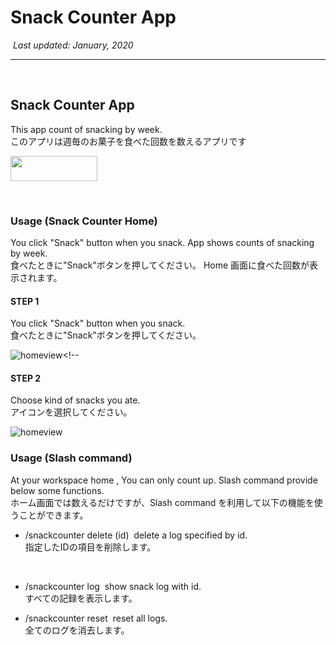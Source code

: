 # Snack Counter App

​
_Last updated: January, 2020_
​

---

​

## Snack Counter App

This app count of snacking by week.  
このアプリは週毎のお菓子を食べた回数を数えるアプリです

<div>
<a href="https://slack.com/oauth/authorize?scope=incoming-webhook,commands&client_id=647780859171.854718564373"><img alt=""Add to Slack"" height="40" width="139" src="https://platform.slack-edge.com/img/add_to_slack.png" srcset="https://platform.slack-edge.com/img/add_to_slack.png 1x, https://platform.slack-edge.com/img/add_to_slack@2x.png 2x" /></a>
</div>

​

### Usage (Snack Counter Home)

You click "Snack" button when you snack.
App shows counts of snacking by week.  
食べたときに"Snack"ボタンを押してください。
Home 画面に食べた回数が表示されます。
​

#### STEP 1

You click "Snack" button when you snack.  
食べたときに"Snack"ボタンを押してください。

![homeview](https://simacho.github.io/SnackCounter/inst00.jpg)<!--

#### STEP 2

Choose kind of snacks you ate.  
アイコンを選択してください。

![homeview](https://simacho.github.io/SnackCounter/inst01.jpg)

### Usage (Slash command)

At your workspace home , You can only count up.
Slash command provide below some functions.  
ホーム画面では数えるだけですが、Slash command を利用して以下の機能を使うことができます。
​

- /snackcounter delete (id)
  ​
  delete a log specified by id.  
  指定したIDの項目を削除します。
   
  ​
- /snackcounter log
  ​
  show snack log with id.  
  すべての記録を表示します。
​
- /snackcounter reset
  ​
  reset all logs.  
  全てのログを消去します。
  ​
